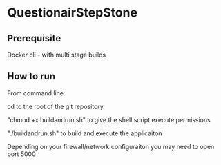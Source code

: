 # QuestionairStepStone


## Prerequisite
Docker cli - with multi stage builds

## How to run

From command line:

cd to the root of the git repository

"chmod +x buildandrun.sh" to give the shell script execute permissions

"./buildandrun.sh" to build and execute the applicaiton

Depending on your firewall/network configuraiton you may need to open port 5000


